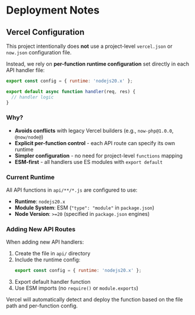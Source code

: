 # Deployment Notes

## Vercel Configuration

This project intentionally does **not** use a project-level `vercel.json` or `now.json` configuration file.

Instead, we rely on **per-function runtime configuration** set directly in each API handler file:

```javascript
export const config = { runtime: 'nodejs20.x' };

export default async function handler(req, res) {
  // handler logic
}
```

### Why?

- **Avoids conflicts** with legacy Vercel builders (e.g., `now-php@1.0.0`, `@now/node@`)
- **Explicit per-function control** - each API route can specify its own runtime
- **Simpler configuration** - no need for project-level `functions` mapping
- **ESM-first** - all handlers use ES modules with `export default`

### Current Runtime

All API functions in `api/**/*.js` are configured to use:
- **Runtime**: `nodejs20.x`
- **Module System**: ESM (`"type": "module"` in `package.json`)
- **Node Version**: `>=20` (specified in `package.json` engines)

### Adding New API Routes

When adding new API handlers:

1. Create the file in `api/` directory
2. Include the runtime config:
   ```javascript
   export const config = { runtime: 'nodejs20.x' };
   ```
3. Export default handler function
4. Use ESM imports (no `require()` or `module.exports`)

Vercel will automatically detect and deploy the function based on the file path and per-function config.
